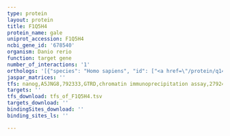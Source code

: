 ```yaml
---
type: protein
layout: protein
title: F1Q5H4
protein_name: gale
uniprot_accession: F1Q5H4
ncbi_gene_id: '678540'
organism: Danio rerio
function: target gene
number_of_interactions: '1'
orthologs: '[{"species": "Homo sapiens", "id": ["<a href=\"/protein/q14376\">Q14376</a>"]}, {"species": "Mus musculus", "id": ["<a href=\"/protein/q8r059\">Q8R059</a>"]}, {"species": "Rattus norvegicus", "id": ["<a href=\"/protein/q4qrb0\">Q4QRB0</a>"]}, {"species": "Drosophila melanogaster", "id": ["<a href=\"/protein/q9w0p5\">Q9W0P5</a>"]}, {"species": "Caenorhabditis elegans", "id": ["<a href=\"/protein/q564q1\">Q564Q1</a>"]}]'
jaspar_matrices: ''
tfs: nanog,A5JNG8,792333,GTRD,chromatin immunoprecipitation assay,27924024%5Buid%5D,No
targets: ''
tfs_download: tfs_of_F1Q5H4.tsv
targets_download: ''
bindingSites_download: ''
binding_sites_ls: ''

---
```

